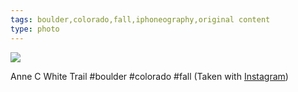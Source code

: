 ```yaml
---
tags: boulder,colorado,fall,iphoneography,original content
type: photo
---
```

<img src="http://31.media.tumblr.com/tumblr_mbyl5fA2ZA1rdkc0do1_1280.jpg" />

Anne C White Trail #boulder #colorado #fall  (Taken with <a href="http://instagram.com">Instagram</a>)
